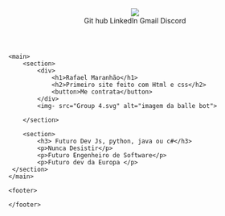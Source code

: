 <!DOCTYPE html>
<html lang="pt-br">

<head>
    <meta charset="UTF-8">
    <meta name="viewport" content="width=device=width", initial-scale="1.0">
    <meta name=" description" content="Primeira página feita com Html e css - Estudando progamação ">
    <title>Página teste html e css </title>
</head>

<body>
    <header>
        <img src="vector.svg"> 
        <nav>
            <a> Git hub</a>
            <a> Linkedln</a>
            <a> Gmail</a>
            <a> Discord</a>
        </nav>
    </header>

    <main>
        <section>
            <div>
                <h1>Rafael Maranhão</h1>
                <h2>Primeiro site feito com Html e css</h2>
                <button>Me contrata</button>
            </div>
            <img- src="Group 4.svg" alt="imagem da balle bot">

        </section> 

        <section>
            <h3> Futuro Dev Js, python, java ou c#</h3>
            <p>Nunca Desistir</p>
            <p>Futuro Engenheiro de Software</p>
            <p>Futuro dev da Europa </p>
     </section>
    </main>

    <footer>

    </footer>
</body>

</html>
